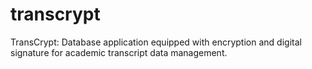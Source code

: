 # transcrypt
TransCrypt: Database application equipped with encryption and digital signature for academic transcript data management.
